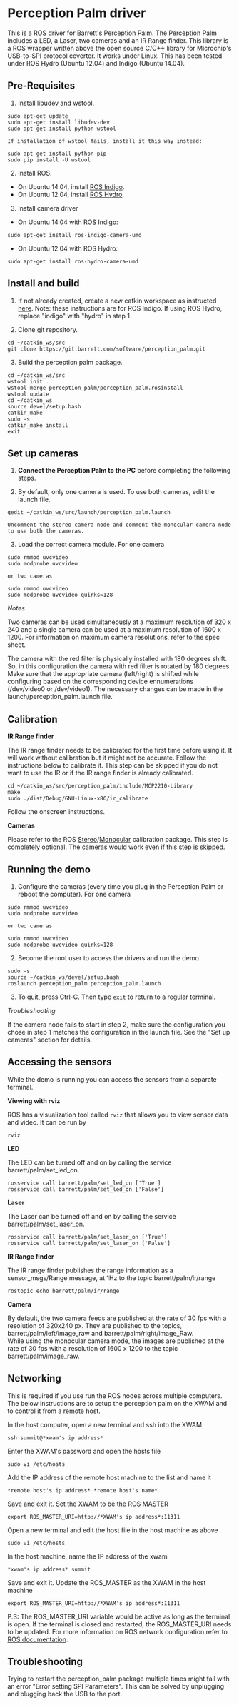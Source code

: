 Perception Palm driver
======================
This is a ROS driver for Barrett's Perception Palm. The Perception Palm includes a LED, a Laser, two cameras and an IR Range finder. 
This library is a ROS wrapper written above the open source C/C++ library for Microchip's USB-to-SPI protocol coverter. It works under Linux. This has been tested under ROS Hydro (Ubuntu 12.04) and Indigo (Ubuntu 14.04).

Pre-Requisites
--------------

1. Install libudev and wstool.
```
sudo apt-get update
sudo apt-get install libudev-dev
sudo apt-get install python-wstool
```
    If installation of wstool fails, install it this way instead:
```
sudo apt-get install python-pip
sudo pip install -U wstool
```

2. Install ROS.
  - On Ubuntu 14.04, install [ROS Indigo](http://wiki.ros.org/indigo/Installation/Ubuntu).
  - On Ubuntu 12.04, install [ROS Hydro](http://wiki.ros.org/hydro/Installation/Ubuntu).

3. Install camera driver
  - On Ubuntu 14.04 with ROS Indigo:
```
sudo apt-get install ros-indigo-camera-umd
```
  - On Ubuntu 12.04 with ROS Hydro:
```
sudo apt-get install ros-hydro-camera-umd
```

Install and build
-----------------

1. If not already created, create a new catkin workspace as instructed [here](http://wiki.ros.org/catkin/Tutorials/create_a_workspace). Note: these instructions are for ROS Indigo. If using ROS Hydro, replace "indigo" with "hydro" in step 1.

2. Clone git repository.
```
cd ~/catkin_ws/src
git clone https://git.barrett.com/software/perception_palm.git
```

3. Build the perception palm package.
```
cd ~/catkin_ws/src
wstool init .
wstool merge perception_palm/perception_palm.rosinstall
wstool update
cd ~/catkin_ws
source devel/setup.bash
catkin_make
sudo -s
catkin_make install
exit
```

Set up cameras
--------------

1. **Connect the Perception Palm to the PC** before completing the following steps.

2. By default, only one camera is used. To use both cameras, edit the launch file.
```
gedit ~/catkin_ws/src/launch/perception_palm.launch
```
    Uncomment the stereo camera node and comment the monocular camera node to use both the cameras.

3. Load the correct camera module. For one camera
```
sudo rmmod uvcvideo
sudo modprobe uvcvideo
```
    or two cameras
```
sudo rmmod uvcvideo
sudo modprobe uvcvideo quirks=128
```

*Notes*

Two cameras can be used simultaneously at a maximum resolution of 320 x 240 and a single camera can be used at a maximum resolution of 1600 x 1200. For information on maximum camera resolutions, refer to the spec sheet.

The camera with the red filter is physically installed with 180 degrees shift. So, in this configuration the camera with red filter is rotated by 180 degrees. Make sure that the appropriate camera (left/right) is shifted while configuring based on the corresponding device ennumerations (/dev/video0 or /dev/video1). The necessary changes can be made in the launch/perception_palm.launch file.

Calibration
-----------

**IR Range finder**

The IR range finder needs to be calibrated for the first time before using it. It will work without calibration but it might not be accurate. Follow the instructions below to calibrate it. This step can be skipped if you do not want to use the IR or if the IR range finder is already calibrated.
```
cd ~/catkin_ws/src/perception_palm/include/MCP2210-Library
make
sudo ./dist/Debug/GNU-Linux-x86/ir_calibrate
```
Follow the onscreen instructions.

**Cameras**

Please refer to the ROS [Stereo](http://wiki.ros.org/camera_calibration/Tutorials/StereoCalibration)/[Monocular](http://wiki.ros.org/camera_calibration/Tutorials/MonocularCalibration) calibration package. This step is completely optional. The cameras would work even if this step is skipped.

Running the demo
----------------

1. Configure the cameras (every time you plug in the Perception Palm or reboot the computer). For one camera
```
sudo rmmod uvcvideo
sudo modprobe uvcvideo
```
    or two cameras
```
sudo rmmod uvcvideo
sudo modprobe uvcvideo quirks=128
```

2. Become the root user to access the drivers and run the demo.
```
sudo -s
source ~/catkin_ws/devel/setup.bash
roslaunch perception_palm perception_palm.launch
```

3. To quit, press Ctrl-C. Then type `exit` to return to a regular terminal.

*Troubleshooting*

If the camera node fails to start in step 2, make sure the configuration you chose in step 1 matches the configuration in the launch file. See the "Set up cameras" section for details.

Accessing the sensors
---------------------

While the demo is running you can access the sensors from a separate terminal.

**Viewing with rviz**

ROS has a visualization tool called `rviz` that allows you to view sensor data and video. It can be run by
```
rviz
```

**LED**

The LED can be turned off and on by calling the service barrett/palm/set_led_on.<br />
```	
rosservice call barrett/palm/set_led_on ['True']
rosservice call barrett/palm/set_led_on ['False']
```

**Laser**

The Laser can be turned off and on by calling the service barrett/palm/set_laser_on.<br />
```	
rosservice call barrett/palm/set_laser_on ['True']
rosservice call barrett/palm/set_laser_on ['False']
```

**IR Range finder**

The IR range finder publishes the range information as a sensor_msgs/Range message, at 1Hz to the topic barrett/palm/ir/range<br />
```
rostopic echo barrett/palm/ir/range
```

**Camera**

By default, the two camera feeds are published at the rate of 30 fps with a resolution of 320x240 px. They are published to the topics, barrett/palm/left/image_raw and barrett/palm/right/image_Raw.<br />
While using the monocular camera mode, the images are published at the rate of 30 fps with a resolution of 1600 x 1200 to the topic barrett/palm/image_raw.<br />

Networking
------------------

This is required if you use run the ROS nodes across multiple computers. The below instructions are to setup the perception palm on the XWAM and to control it from a remote host.

In the host computer, open a new terminal and ssh into the XWAM
```
ssh summit@*xwam's ip address*
```
Enter the XWAM's password and open the hosts file
```
sudo vi /etc/hosts
```
Add the IP address of the remote host machine to the list and name it
```
*remote host's ip address* *remote host's name*
```
Save and exit it. Set the XWAM to be the ROS MASTER
```
export ROS_MASTER_URI=http://*XWAM's ip address*:11311
```
Open a new terminal and edit the host file in the host machine as above
```
sudo vi /etc/hosts
```
In the host machine, name the IP address of the xwam
```
*xwam's ip address* summit
```
Save and exit it. Update the ROS_MASTER as the XWAM in the host machine
```
export ROS_MASTER_URI=http://*XWAM's ip address*:11311
```

P.S: The ROS_MASTER_URI variable would be active as long as the terminal is open. If the terminal is closed and restarted, the ROS_MASTER_URI needs to be updated.
For more information on ROS network configuration refer to [ROS documentation](http://wiki.ros.org/ROS/NetworkSetup).

Troubleshooting
---------------

Trying to restart the perception_palm package multiple times might fail with an error "Error setting SPI Parameters".
This can be solved by unplugging and plugging back the USB to the port.
